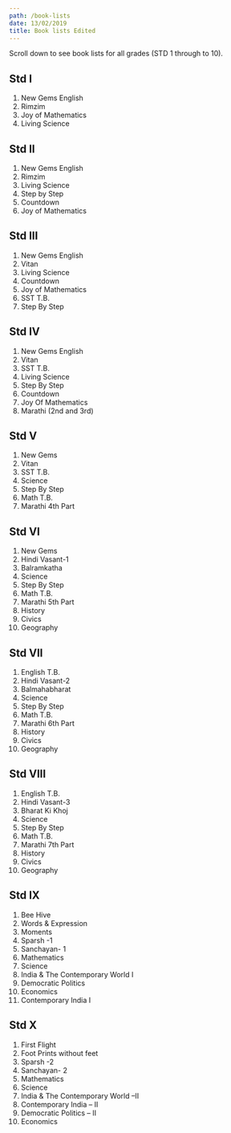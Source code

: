 ```yaml
---
path: /book-lists
date: 13/02/2019
title: Book lists Edited
---
```


Scroll down to see book lists for all grades (STD 1 through to 10).

## Std I

1. New Gems English
2. Rimzim
3. Joy of Mathematics
4. Living Science

## Std II

1. New Gems English
2. Rimzim
3. Living Science
4. Step by Step
5. Countdown
6. Joy of Mathematics

## Std III

1. New Gems English
2. Vitan
3. Living Science
4. Countdown
5. Joy of Mathematics
6. SST T.B.
7. Step By Step

## Std IV

1. New Gems English
2. Vitan
3. SST T.B.
4. Living Science
5. Step By Step
6. Countdown
7. Joy Of Mathematics
8. Marathi (2nd and 3rd)

## Std V

1.  New Gems
2.  Vitan
3.  SST T.B.
4.  Science
5.  Step By Step
6.  Math T.B.
7.  Marathi 4th Part

## Std VI

1. New Gems
2. Hindi Vasant-1
3. Balramkatha
4. Science
5. Step By Step
6. Math T.B.
7. Marathi 5th Part
8. History
9. Civics
10. Geography

## Std VII

1. English T.B.
2. Hindi Vasant-2
3. Balmahabharat
4. Science
5. Step By Step
6. Math T.B.
7. Marathi 6th Part
8. History
9. Civics
10. Geography

## Std VIII

1.  English T.B.
2.  Hindi Vasant-3
3.  Bharat Ki Khoj
4.  Science
5.  Step By Step
6.  Math T.B.
7.  Marathi 7th Part
8.  History
9.  Civics
10. Geography

## Std IX

1.  Bee Hive
2.  Words & Expression
3.  Moments
4.  Sparsh -1
5.  Sanchayan- 1
6.  Mathematics
7.  Science
8.  India & The Contemporary World I
9.  Democratic Politics
10. Economics
11. Contemporary India I

## Std X

1.  First Flight
2.  Foot Prints without feet
3.  Sparsh -2
4.  Sanchayan- 2
5.  Mathematics
6.  Science
7.  India & The Contemporary World –II
8.  Contemporary India – II
9.  Democratic Politics – II
10. Economics
